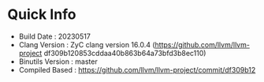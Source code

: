 # Quick Info
* Build Date : 20230517
* Clang Version : ZyC clang version 16.0.4 (https://github.com/llvm/llvm-project df309b120853cddaa40b863b64a73bfd3b8ec110)
* Binutils Version : master
* Compiled Based : https://github.com/llvm/llvm-project/commit/df309b12

